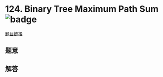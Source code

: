 # 124. Binary Tree Maximum Path Sum ![badge](https://img.shields.io/badge/-hard-red?style=flat-square)

[题目链接](https://leetcode.com/problems/binary-tree-maximum-path-sum)

## 题意

## 解答

